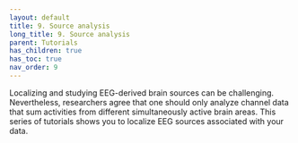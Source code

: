 ```yaml
---
layout: default
title: 9. Source analysis
long_title: 9. Source analysis
parent: Tutorials
has_children: true
has_toc: true
nav_order: 9
---
```

Localizing and studying EEG-derived brain sources can be challenging. Nevertheless, researchers agree that one should only analyze channel data that sum activities from different simultaneously active brain areas. This series of tutorials shows you to localize EEG sources associated with your data.
